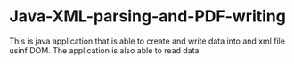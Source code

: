 # Java-XML-parsing-and-PDF-writing

This is java application that is able to create and write data into and xml file usinf DOM.
The application is also able to read data 
